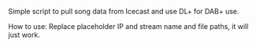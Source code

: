 Simple script to pull song data from Icecast and use DL+ for DAB+ use.

How to use: Replace placeholder IP and stream name and file paths, it will just work.

